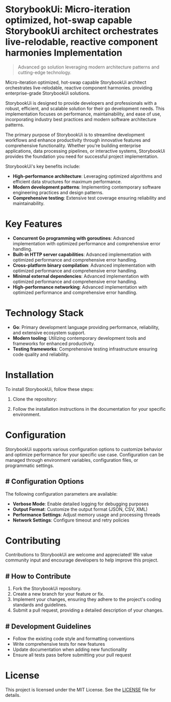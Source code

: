 <!-- fallback_StorybookUi_20250807003203_38852 -->

# StorybookUi: Micro-iteration optimized, hot-swap capable StorybookUi architect orchestrates live-relodable, reactive component harmonies Implementation
> Advanced go solution leveraging modern architecture patterns and cutting-edge technology.

Micro-iteration optimized, hot-swap capable StorybookUi architect orchestrates live-relodable, reactive component harmonies. providing enterprise-grade StorybookUi solutions.

StorybookUi is designed to provide developers and professionals with a robust, efficient, and scalable solution for their go development needs. This implementation focuses on performance, maintainability, and ease of use, incorporating industry best practices and modern software architecture patterns.

The primary purpose of StorybookUi is to streamline development workflows and enhance productivity through innovative features and comprehensive functionality. Whether you're building enterprise applications, data processing pipelines, or interactive systems, StorybookUi provides the foundation you need for successful project implementation.

StorybookUi's key benefits include:

* **High-performance architecture**: Leveraging optimized algorithms and efficient data structures for maximum performance.
* **Modern development patterns**: Implementing contemporary software engineering practices and design patterns.
* **Comprehensive testing**: Extensive test coverage ensuring reliability and maintainability.

# Key Features

* **Concurrent Go programming with goroutines**: Advanced implementation with optimized performance and comprehensive error handling.
* **Built-in HTTP server capabilities**: Advanced implementation with optimized performance and comprehensive error handling.
* **Cross-platform binary compilation**: Advanced implementation with optimized performance and comprehensive error handling.
* **Minimal external dependencies**: Advanced implementation with optimized performance and comprehensive error handling.
* **High-performance networking**: Advanced implementation with optimized performance and comprehensive error handling.

# Technology Stack

* **Go**: Primary development language providing performance, reliability, and extensive ecosystem support.
* **Modern tooling**: Utilizing contemporary development tools and frameworks for enhanced productivity.
* **Testing frameworks**: Comprehensive testing infrastructure ensuring code quality and reliability.

# Installation

To install StorybookUi, follow these steps:

1. Clone the repository:


2. Follow the installation instructions in the documentation for your specific environment.

# Configuration

StorybookUi supports various configuration options to customize behavior and optimize performance for your specific use case. Configuration can be managed through environment variables, configuration files, or programmatic settings.

## # Configuration Options

The following configuration parameters are available:

* **Verbose Mode**: Enable detailed logging for debugging purposes
* **Output Format**: Customize the output format (JSON, CSV, XML)
* **Performance Settings**: Adjust memory usage and processing threads
* **Network Settings**: Configure timeout and retry policies

# Contributing

Contributions to StorybookUi are welcome and appreciated! We value community input and encourage developers to help improve this project.

## # How to Contribute

1. Fork the StorybookUi repository.
2. Create a new branch for your feature or fix.
3. Implement your changes, ensuring they adhere to the project's coding standards and guidelines.
4. Submit a pull request, providing a detailed description of your changes.

## # Development Guidelines

* Follow the existing code style and formatting conventions
* Write comprehensive tests for new features
* Update documentation when adding new functionality
* Ensure all tests pass before submitting your pull request

# License

This project is licensed under the MIT License. See the [LICENSE](https://github.com/sandibrrm/StorybookUi/blob/main/LICENSE) file for details.
